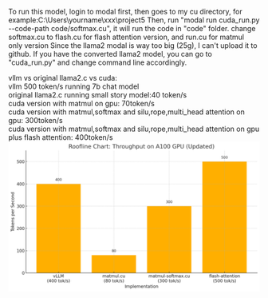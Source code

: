 To run this model, login to modal first, then goes to my cu directory, for example:C:\Users\yourname\xxx\project5
Then, run "modal run cuda_run.py --code-path code/softmax.cu", it will run the code in "code" folder. change softmax.cu to flash.cu for flash attention version, and run.cu for matmul only version
Since the llama2 modal is way too big (25g), I can't upload it to github.
If you have the converted llama2 model, you can go to "cuda_run.py" and change command line accordingly.

vllm vs original llama2.c vs cuda:<br/>
vllm 500 token/s running 7b chat model<br/>
original llama2.c running small story model:40 token/s<br/>
cuda version with matmul on gpu: 70token/s<br/>
cuda version with matmul,softmax and silu,rope,multi_head attention on gpu: 300token/s<br/>
cuda version with matmul,softmax and silu,rope,multi_head attention on gpu plus flash attention: 400token/s<br/>
![Roofline Chart](output.png)

